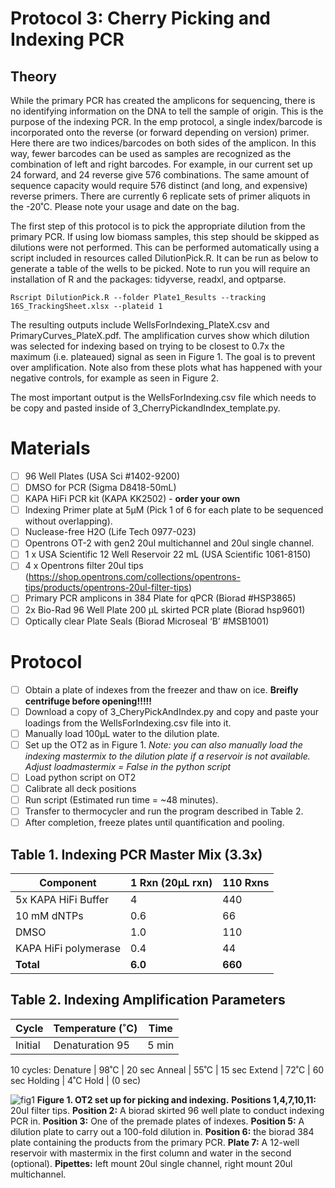 # Protocol 3: Cherry Picking and Indexing PCR

## Theory

While the primary PCR has created the amplicons for sequencing, there is no identifying information on the DNA to tell the sample of origin. This is the purpose of the indexing PCR. In the emp protocol, a single index/barcode is incorporated onto the reverse (or forward depending on version) primer. Here there are two indices/barcodes on both sides of the amplicon. In this way, fewer barcodes can be used as samples are recognized as the combination of left and right barcodes. For example, in our current set up 24 forward, and 24 reverse give 576 combinations. The same amount of sequence capacity would require 576 distinct (and long, and expensive) reverse primers. There are currently 6 replicate sets of primer aliquots in the -20˚C. Please note your usage and date on the bag.

The first step of this protocol is to pick the appropriate dilution from the primary PCR. If using low biomass samples, this step should be skipped as dilutions were not performed. This can be performed automatically using a script included in resources called DilutionPick.R. It can be run as below to generate a table of the wells to be picked. Note to run you will require an installation of R and the packages: tidyverse, readxl, and optparse.

```
Rscript DilutionPick.R --folder Plate1_Results --tracking 16S_TrackingSheet.xlsx --plateid 1
```

The resulting outputs include WellsForIndexing_PlateX.csv and PrimaryCurves_PlateX.pdf. The amplification curves show which dilution was selected for indexing based on trying to be closest to 0.7x the maximum (i.e. plateaued) signal as seen in Figure 1. The goal is to prevent over amplification. Note also from these plots what has happened with your negative controls, for example as seen in Figure 2.

The most important output is the WellsForIndexing.csv file which needs to be copy and pasted inside of 3_CherryPickandIndex_template.py.

# Materials
- [ ] 96 Well Plates (USA Sci #1402-9200)
- [ ] DMSO for PCR (Sigma D8418-50mL)
- [ ] KAPA HiFi PCR kit (KAPA KK2502) - **order your own**
- [ ] Indexing Primer plate at 5µM (Pick 1 of 6 for each plate to be sequenced without overlapping).
- [ ] Nuclease-free H2O (Life Tech 0977-023)
- [ ] Opentrons OT-2 with gen2 20ul multichannel and 20ul single channel.
- [ ] 1 x USA Scientific 12 Well Reservoir 22 mL (USA Scientific 1061-8150) 
- [ ] 4 x Opentrons filter 20ul tips (https://shop.opentrons.com/collections/opentrons-tips/products/opentrons-20ul-filter-tips)
- [ ] Primary PCR amplicons in 384 Plate for qPCR (Biorad #HSP3865)
- [ ] 2x Bio-Rad 96 Well Plate 200 µL skirted PCR plate  (Biorad hsp9601)
- [ ] Optically clear Plate Seals (Biorad Microseal ‘B’ #MSB1001)

# Protocol
- [ ] Obtain a plate of indexes from the freezer and thaw on ice. **Breifly centrifuge before opening!!!!!**
- [ ] Download a copy of 3_CheryPickAndIndex.py and copy and paste your loadings from the WellsForIndexing.csv file into it.
- [ ] Manually load 100µL water to the dilution plate.
- [ ] Set up the OT2 as in Figure 1. *Note: you can also manually load the indexing mastermix to the dilution plate if a reservoir is not available. Adjust  loadmastermix = False in the python script*
- [ ] Load python script on OT2
- [ ] Calibrate all deck positions
- [ ] Run script (Estimated run time = ~48 minutes).
- [ ] Transfer to thermocycler and run the program described in Table 2.
- [ ] After completion, freeze plates until quantification and pooling.

## Table 1. Indexing PCR Master Mix (3.3x)

Component	| 1 Rxn (20µL rxn) | 110 Rxns
----------|------------------|----------
5x KAPA HiFi Buffer	| 4 | 440
10 mM dNTPs | 0.6 | 66
DMSO | 1.0 | 110
KAPA HiFi polymerase | 0.4 | 44
**Total**	| **6.0** | **660**

## Table 2. Indexing Amplification Parameters
Cycle | Temperature (˚C)	| Time
------|-------------------|------
Initial | Denaturation	95 | 	5 min
10 cycles:
Denature | 98˚C | 20 sec
Anneal | 55˚C | 15 sec
Extend | 72˚C | 60 sec
Holding	| 4˚C	Hold | (0 sec)

![fig1](https://github.com/jbisanz/AmpliconSeq/blob/master/images/indexinglayout.png)
**Figure 1. OT2 set up for picking and indexing.** **Positions 1,4,7,10,11:** 20ul filter tips. **Position 2:** A biorad skirted 96 well plate to conduct indexing PCR in. **Position 3:** One of the premade plates of indexes. **Position 5:** A dilution plate to carry out a 100-fold dilution in. **Position 6:** the biorad 384 plate containing the products from the primary PCR. **Plate 7:** A 12-well reservoir with mastermix in the first column and water in the second (optional). **Pipettes:** left mount 20ul single channel, right mount 20ul multichannel.

